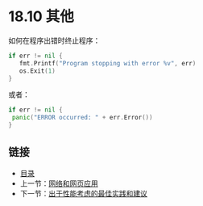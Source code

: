 # 18.10 其他

如何在程序出错时终止程序：

```go
if err != nil {
   fmt.Printf("Program stopping with error %v", err)
   os.Exit(1)
}
```

或者：

```go
if err != nil { 
 panic("ERROR occurred: " + err.Error())
}
```

## 链接

- [目录](getting-started.md)
- 上一节：[网络和网页应用](18.9.md)
- 下一节：[出于性能考虑的最佳实践和建议](18.11.md)
